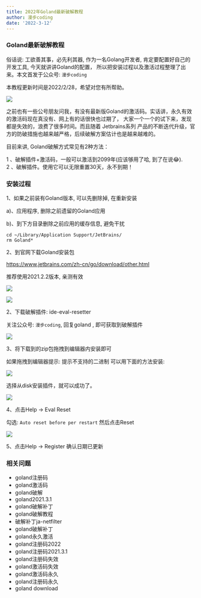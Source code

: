 ```yaml
---
title: 2022年Goland最新破解教程
author: 漫步coding
date: '2022-3-12'
---
```


### Goland最新破解教程

俗话说: 工欲善其事，必先利其器, 作为一名Golang开发者, 肯定要配置好自己的开发工具, 今天就讲讲Goland的配置， 所以把安装过程以及激活过程整理了出来。本文首发于公众号: `漫步coding`

本教程更新时间是2022/2/28，希望对您有所帮助。



![](https://images.xiaozhuanlan.com/uploads/photo/2022/db20c76d-ef1e-45cd-850f-5a47b6595b68.png)

之前也有一些公号朋友问我，有没有最新版Goland的激活码。实话讲，永久有效的激活码现在真没有、网上有的话很快也过期了， 大家一个一个的试下来，发现都是失效的，浪费了很多时间。而且随着 Jetbrains系列 产品的不断迭代升级，官方的防破措施也越来越严格，后续破解方案估计也是越来越难的。

目前来讲, Goland破解方式常见有2种方法：

1 、破解插件+激活码，一般可以激活到2099年(应该够用了哈, 到了在说😂).  
2 、破解插件。使用它可以无限重置30天，永不到期！

### 安装过程

1、如果之前装有Goland版本, 可以先删除掉, 在重新安装

a)、应用程序, 删除之前遗留的Goland应用

b)、到下方目录删除之前应用的缓存信息, 避免干扰

```
cd ~/Library/Application Support/JetBrains/
rm Goland*
```


2、到官网下载Goland安装包

https://www.jetbrains.com/zh-cn/go/download/other.html

推荐使用2021.2.2版本, 亲测有效

![](https://images.xiaozhuanlan.com/uploads/photo/2022/884438b6-841a-4e23-b6b2-7035a0499ae8.png)

![](https://images.xiaozhuanlan.com/uploads/photo/2022/0239f3a9-f5c0-4cc3-9040-aeaa2909c4da.png)


2、下载破解插件: ide-eval-resetter

关注公众号: `漫步coding`, 回复goland , 即可获取到破解插件

![](https://images.xiaozhuanlan.com/uploads/photo/2022/5cb0c91e-fd83-4a04-8df6-65fb602b3834.png)

3、将下载到的zip包拖拽到编辑器内安装即可

如果拖拽到编辑器提示: 提示不支持的二进制 可以用下面的方法安装:

![](https://images.xiaozhuanlan.com/uploads/photo/2022/35d33996-1d80-4f96-a6da-2261a611297e.png)

选择从disk安装插件，就可以成功了。

![](https://images.xiaozhuanlan.com/uploads/photo/2022/fe5914c3-81ce-46bf-a9bd-2d760de40c9c.png)


4、点击Help -> Eval Reset

勾选: `Auto reset before per restart` 然后点击Reset


![](https://images.xiaozhuanlan.com/uploads/photo/2022/0894e9e2-4d60-4990-9d4c-f2a7dfa186dd.png)

5、点击Help -> Register 确认日期已更新



### 相关问题

- goland注册码
- goland激活码
- goland破解
- goland2021.3.1
- goland破解补丁
- goland破解教程
- 破解补丁ja-netfilter
- goland破解补丁
- goland永久激活
- goland注册码2022
- goland注册码2021.3.1
- goland注册码失效
- goland激活码失效
- goland激活码永久
- goland注册码永久
- goland download
